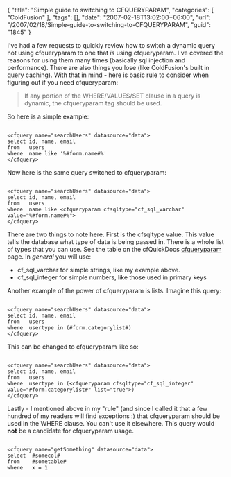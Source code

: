 {
	"title": "Simple guide to switching to CFQUERYPARAM",
	"categories": [
		"ColdFusion"
	],
	"tags": [],
	"date": "2007-02-18T13:02:00+06:00",
	"url": "/2007/02/18/Simple-guide-to-switching-to-CFQUERYPARAM",
	"guid": "1845"
}

I've had a few requests to quickly review how to switch a dynamic query not using cfqueryparam to one that <i>is</i> using cfqueryparam. I've covered the reasons for using them many times (basically sql injection and performance). There are also things you lose (like ColdFusion's built in query caching). With that in mind - here is basic rule to consider when figuring out if you need cfqueryparam:

<blockquote>
If any portion of the WHERE/VALUES/SET clause in a query is dynamic, the cfqueryparam tag should be used. 
</blockquote>

So here is a simple example:

<code>
&lt;cfquery name="searchUsers" datasource="data"&gt;
select id, name, email
from   users
where  name like '%#form.name#%'
&lt;/cfquery&gt;
</code>

Now here is the same query switched to cfqueryparam:

<code>
&lt;cfquery name="searchUsers" datasource="data"&gt;
select id, name, email
from   users
where  name like &lt;cfqueryparam cfsqltype="cf_sql_varchar" value="%#form.name#%"&gt;
&lt;/cfquery&gt;
</code>

There are two things to note here. First is the cfsqltype value. This value tells the database what type of data is being passed in. There is a whole list of types that you can use. See the table on the cfQuickDocs <a href="http://www.cfquickdocs.com/?getDoc=cfqueryparam">cfqueryparam</a> page. In <i>general</i> you will use:

<ul>
<li>cf_sql_varchar for simple strings, like my example above.
<li>cf_sql_integer for simple numbers, like those used in primary keys
</ul>

Another example of the power of cfqueryparam is lists. Imagine this query:

<code>
&lt;cfquery name="searchUsers" datasource="data"&gt;
select id, name, email
from   users
where  usertype in (#form.categorylist#)
&lt;/cfquery&gt;
</code>

This can be changed to cfqueryparam like so:

<code>
&lt;cfquery name="searchUsers" datasource="data"&gt;
select id, name, email
from   users
where  usertype in (&lt;cfqueryparam cfsqltype="cf_sql_integer" value="#form.categorylist#" list="true"&gt;)
&lt;/cfquery&gt;
</code>

Lastly - I mentioned above in my "rule" (and since I called it that a few hundred of my readers will find exceptions :) that cfqueryparam should be used in the WHERE clause. You can't use it elsewhere. This query would <b>not</b> be a candidate for cfqueryparam usage.

<code>
&lt;cfquery name="getSomething" datasource="data"&gt;
select  #somecol#
from    #sometable#
where   x = 1
</code>